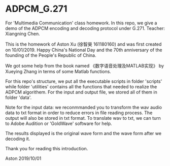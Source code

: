 # ADPCM_G.271
For 'Multimedia Communication' class homework. In this repo, we give a demo of the ADPCM encoding and decoding protocol under G.271.
Teacher: Xiangning Chen.

This is the homework of Aston Xu (徐智昊 161180160) and was first created on 10/01/2019. Happy China's National Day and the 70th anniversary of the founding of the People's Republic of China.

We got some help from the book named 《数字语音处理及MATLAB实现》 by Xueying Zhang in terms of some Matlab functions.

For this repo's structure, we put all the executable scripts in folder 'scripts' while folder 'utilities' contains all the functions that needed to realize the ADPCM algorithem. For the input and output file, we stored all of them in folder 'data'.

Note for the input data: we reconmmanded you to transform the wav audio data to txt format in order to reduce errors in file reading process. The output will also be stored in txt format. To translate wav to txt, we can turn to Adobe Audition or 'GoldWave' software for help.

The results displayed is the original wave form and the wave form after we decoding it. 

Thank you for reading this introduction.

Aston 2019/10/01
